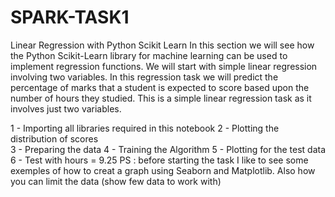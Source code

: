# SPARK-TASK1
Linear Regression with Python Scikit Learn In this section we will see how the Python Scikit-Learn library for machine learning can be used to implement regression functions. We will start with simple linear regression involving two variables.  In this regression task we will predict the percentage of marks that a student is expected to score based upon the number of hours they studied. This is a simple linear regression task as it involves just two variables.

1 - Importing all libraries required in this notebook 
2 - Plotting the distribution of scores  
3 - Preparing the data  4 - Training the Algorithm 
5 - Plotting for the test data 
6 - Test with hours = 9.25 
PS : before starting the task I like to see some exemples of how to creat a graph using Seaborn and Matplotlib. Also how you can limit the data (show few data to work with) 
 
